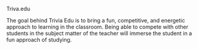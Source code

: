 Triva.edu

The goal behind Trivia Edu is to bring a fun, competitive, and energetic approach to learning in the classroom.
Being able to compete with other students in the subject matter of the teacher will immerse the student in a fun approach
of studying.